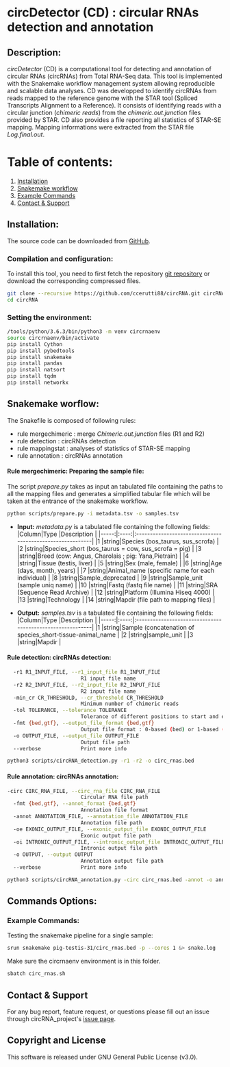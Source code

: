 circDetector (CD) : circular RNAs detection and annotation
===================

## Description:
*circDetector* (CD) is a computational tool for detecting and annotation of circular RNAs (circRNAs) from Total RNA-Seq data. This tool is implemented with the Snakemake workflow management system allowing reproducible and scalable data analyses. 
CD was developped to identify circRNAs from reads mapped to the reference genome with the STAR tool (Spliced Transcripts Alignment to a Reference). It consists of identifying reads with a circular junction (*chimeric reads*) from the *chimeric.out.junction* files provided by STAR. 
CD also provides a file reporting all statistics of STAR-SE mapping. Mapping informations were extracted from the STAR file *Log.final.out*.

# Table of contents:
1. [Installation](#installation)
2. [Snakemake workflow](#snakemake-worflow)
3. [Example Commands](#example-commands)
4. [Contact & Support](#contact)

## Installation:
The source code can be downloaded from [GitHub](https://github.com/ccerutti88/circRNA). 

### Compilation and configuration:
To install this tool, you need to first fetch the repository [git repository](https://github.com/ccerutti88/circRNA) or download the corresponding compressed files. 

```bash
git clone --recursive https://github.com/ccerutti88/circRNA.git circRNA
cd circRNA
```

### Setting the environment:
```bash
/tools/python/3.6.3/bin/python3 -m venv circrnaenv
source circrnaenv/bin/activate
pip install Cython
pip install pybedtools
pip install snakemake
pip install pandas
pip install natsort
pip install tqdm
pip install networkx
```

## Snakemake worflow:

The Snakefile is composed of following rules:
- rule mergechimeric : merge *Chimeric.out.junction* files (R1 and R2)
- rule detection : circRNAs detection
- rule mappingstat : analyses of statistics of STAR-SE mapping 
- rule annotation : circRNAs annotation

#### Rule mergechimeric: Preparing the sample file:

The script *prepare.py* takes as input an tabulated file containing the paths to all the mapping files and generates a simplified tabular file which will be taken at the entrance of the snakemake workflow.

```bash
python scripts/prepare.py -i metadata.tsv -o samples.tsv
```

* **Input:** *metadata.py* is a tabulated file containing the following fields:
|Column|Type  |Description                                                |
|-----:|:----:|:----------------------------------------------------------|
|1     |string|Species (bos_taurus, sus_scrofa)                           |
|2     |string|Species_short (bos_taurus = cow, sus_scrofa = pig) 		  |
|3     |string|Breed (cow: Angus, Charolais ; pig: Yana,Pietrain)         |
|4     |string|Tissue (testis, liver)  		                              |
|5     |string|Sex (male, female)				                          |
|6     |string|Age (days, month, years)  					              |
|7     |string|Animal_name (specific name for each individual)            |
|8     |string|Sample_deprecated     				                      |
|9     |string|Sample_unit (sample uniq name)                             |
|10    |string|Fastq (fastq file name)                                    |
|11    |string|SRA (Sequence Read Archive)                                |
|12    |string|Platform (Illumina Hiseq 4000)                             |
|13    |string|Technology   						                      |
|14    |string|Mapdir (file path to mapping files)	                      |

* **Output:** *samples.tsv* is a tabulated file containing the following fields:
|Column|Type  |Description                                                |
|-----:|:----:|:----------------------------------------------------------|
|1     |string|Sample (concatenation of species_short-tissue-animal_name  |
|2     |string|sample_unit 												  |
|3     |string|Mapdir 											          |


#### Rule detection: circRNAs detection:

```bash
  -r1 R1_INPUT_FILE, --r1_input_file R1_INPUT_FILE
                        R1 input file name
  -r2 R2_INPUT_FILE, --r2_input_file R2_INPUT_FILE
                        R2 input file name
  -min_cr CR_THRESHOLD, --cr_threshold CR_THRESHOLD
                        Minimum number of chimeric reads
  -tol TOLERANCE, --tolerance TOLERANCE
                        Tolerance of different positions to start and end
  -fmt {bed,gtf}, --output_file_format {bed,gtf}
                        Output file format : 0-based (bed) or 1-based (gtf)
  -o OUTPUT_FILE, --output_file OUTPUT_FILE
                        Output file path
  --verbose             Print more info
```

```bash
python3 scripts/circRNA_detection.py -r1 -r2 -o circ_rnas.bed
```

#### Rule annotation: circRNAs annotation:

```bash
-circ CIRC_RNA_FILE, --circ_rna_file CIRC_RNA_FILE
                        Circular RNA file path
  -fmt {bed,gtf}, --annot_format {bed,gtf}
                        Annotation file format
  -annot ANNOTATION_FILE, --annotation_file ANNOTATION_FILE
                        Annotation file path
  -oe EXONIC_OUTPUT_FILE, --exonic_output_file EXONIC_OUTPUT_FILE
                        Exonic output file path
  -oi INTRONIC_OUTPUT_FILE, --intronic_output_file INTRONIC_OUTPUT_FILE
                        Intronic output file path
  -o OUTPUT, --output OUTPUT
                        Annotation output file path
  --verbose             Print more info
```

```bash
python3 scripts/circRNA_annotation.py -circ circ_rnas.bed -annot -o annotation_circRNAs.tsv
```

## Commands Options:

### Example Commands:
Testing the snakemake pipeline for a single sample:

```bash
srun snakemake pig-testis-31/circ_rnas.bed -p --cores 1 &> snake.log
```

<aside class="notice">
Make sure the circrnaenv environment is in this folder.
</aside>

```bash
sbatch circ_rnas.sh
```

## Contact & Support
For any bug report, feature request, or questions please fill out an issue through circRNA_project's [issue page](https://github.com/ccerutti88/circRNA/issues).

## Copyright and License
This software is released under GNU General Public License (v3.0).

